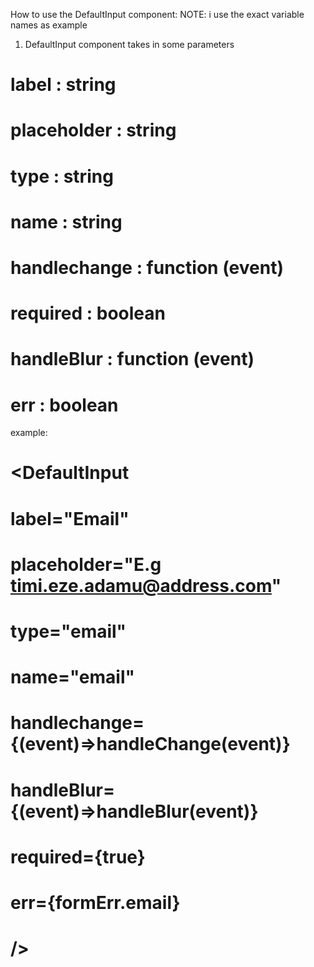 How to use the DefaultInput component:
NOTE: i use the exact variable names as example

1. DefaultInput component takes in some parameters

  # label : string 
  # placeholder : string 
  # type : string 
  # name : string 
  # handlechange : function (event) 
  # required : boolean 
  # handleBlur : function (event)
  # err : boolean 



  example:

#  <DefaultInput
#    label="Email"
#    placeholder="E.g timi.eze.adamu@address.com"
#    type="email"
#    name="email"
#    handlechange={(event)=>handleChange(event)}
#    handleBlur={(event)=>handleBlur(event)}
#    required={true}
#    err={formErr.email}
#  />

